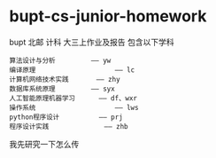 # bupt-cs-junior-homework
bupt 北邮 计科 大三上作业及报告
包含以下学科

	算法设计与分析			—— yw
	编译原理					—— lc
	计算机网络技术实践		—— zhy
	数据库系统原理			—— syx
	人工智能原理机器学习		—— df、wxr
	操作系统					—— lws
	python程序设计			—— prj
	程序设计实践				—— zhb


我先研究一下怎么传
